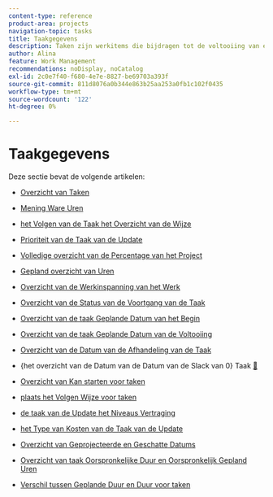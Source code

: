 ```yaml
---
content-type: reference
product-area: projects
navigation-topic: tasks
title: Taakgegevens
description: Taken zijn werkitems die bijdragen tot de voltooiing van een project in Adobe Workfront. In de volgende artikelen vindt u meer informatie over taken.
author: Alina
feature: Work Management
recommendations: noDisplay, noCatalog
exl-id: 2c0e7f40-f680-4e7e-8827-be69703a393f
source-git-commit: 811d8076a0b344e863b25aa253a0fb1c102f0435
workflow-type: tm+mt
source-wordcount: '122'
ht-degree: 0%

---
```


# Taakgegevens

Deze sectie bevat de volgende artikelen:

* [ Overzicht van Taken ](../../../manage-work/tasks/task-information/tasks-overview.md)
* [ Mening Ware Uren ](../../../manage-work/tasks/task-information/actual-hours.md)
* [ het Volgen van de Taak het Overzicht van de Wijze ](../../../manage-work/tasks/task-information/task-tracking-mode.md)
* [ Prioriteit van de Taak van de Update ](../../../manage-work/tasks/task-information/task-priority.md)
* [ Volledige overzicht van de Percentage van het Project ](../../../manage-work/tasks/task-information/project-percent-complete.md)
* [ Gepland overzicht van Uren ](../../../manage-work/tasks/task-information/planned-hours.md)
* [ Overzicht van de Werkinspanning van het Werk ](../../../manage-work/tasks/task-information/work-effort.md)
* [ Overzicht van de Status van de Voortgang van de Taak ](../../../manage-work/tasks/task-information/task-progress-status.md)
* [ Overzicht van de taak Geplande Datum van het Begin ](../../../manage-work/tasks/task-information/task-planned-start-date.md)
* [ Overzicht van de taak Geplande Datum van de Voltooiing ](../../../manage-work/tasks/task-information/task-planned-completion-date.md)
* [ Overzicht van de Datum van de Afhandeling van de Taak ](../../../manage-work/tasks/task-information/handoff-task-date.md)
* {het overzicht van de Datum van de Datum van de Slack van 0} Taak [&#128279;](../../../manage-work/tasks/task-information/task-slack-date.md)
* [ Overzicht van Kan starten voor taken ](../../../manage-work/tasks/task-information/can-start-task-overview.md)
* [ plaats het Volgen Wijze voor taken ](../../../manage-work/tasks/task-information/set-tracking-mode-for-tasks.md)
* [ de taak van de Update het Niveaus Vertraging ](../../../manage-work/tasks/task-information/task-leveling-delay.md)
* [ het Type van Kosten van de Taak van de Update ](../../../manage-work/tasks/task-information/update-task-cost-type.md)
* [ Overzicht van Geprojecteerde en Geschatte Datums ](../../../manage-work/tasks/task-information/differentiate-projected-estimated-dates.md)
* [ Overzicht van taak Oorspronkelijke Duur en Oorspronkelijk Gepland Uren ](../../../manage-work/tasks/task-information/task-original-duration-and-original-planned-hours.md)
* [Verschil tussen Geplande Duur en Duur voor taken](../../../manage-work/tasks/task-information/planned-duration-vs-duration-for-tasks.md)

  <!--
  <li><a href="../../../manage-work/tasks/task-information/project-task-issue-dates.md">Overview of project, task, and issue dates</a> </li>
  -->

